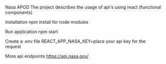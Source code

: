 Nasa APOD
The project describes the usage of api's using react (functional components)

Installation
npm install for node modules

Run application
npm start

Create a .env file 
REACT_APP_NASA_KEY=place your api key for the request

More api endpoints 
https://api.nasa.gov/
